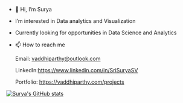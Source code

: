 - 👋 Hi, I’m Surya

- I’m interested in Data analytics and Visualization

- Currently looking for opportunities in Data Science and Analytics

- 📫 How to reach me

  Email: vaddhiparthy@outlook.com
  
  LinkedIn:https://www.linkedin.com/in/SriSuryaSV
  
  Portfolio: https://vaddhiparthy.com/projects


[![Surya's GitHub stats](https://github-readme-stats.vercel.app/api?username=SriSuryaSV)](https://github.com/SriSuryaSV/github-readme-stats)

<!---
SriSuryaSV/SriSuryaSV is a ✨ special ✨ repository because its `README.md` (this file) appears on your GitHub profile.
You can click the Preview link to take a look at your changes.
--->
